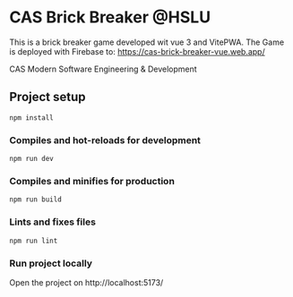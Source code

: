 # CAS Brick Breaker @HSLU

This is a brick breaker game developed wit vue 3 and VitePWA.
The Game is deployed with Firebase to: https://cas-brick-breaker-vue.web.app/

CAS Modern Software Engineering & Development

## Project setup

```
npm install
```

### Compiles and hot-reloads for development

```
npm run dev
```

### Compiles and minifies for production

```
npm run build
```

### Lints and fixes files

```
npm run lint
```

### Run project locally

Open the project on http://localhost:5173/
